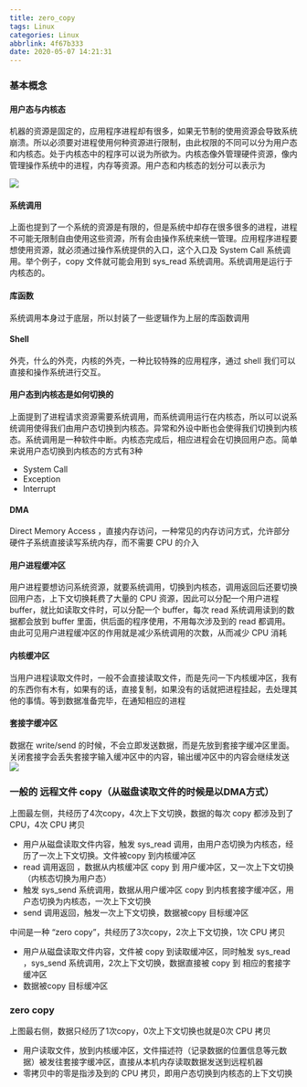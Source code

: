 ```yaml
---
title: zero_copy
tags: Linux
categories: Linux
abbrlink: 4f67b333
date: 2020-05-07 14:21:31
---
```


### 基本概念
#### 用户态与内核态
机器的资源是固定的，应用程序进程却有很多，如果无节制的使用资源会导致系统崩溃。所以必须要对进程使用何种资源进行限制，由此权限的不同可以分为用户态和内核态。处于内核态中的程序可以说为所欲为。内核态像外管理硬件资源，像内管理操作系统中的进程，内存等资源。用户态和内核态的划分可以表示为
<!--more-->
![](https://tva1.sinaimg.cn/large/007S8ZIlly1gejzon86ylj30wm0fu74w.jpg)

#### 系统调用
上面也提到了一个系统的资源是有限的，但是系统中却存在很多很多的进程，进程不可能无限制自由使用这些资源，所有会由操作系统来统一管理。应用程序进程要想使用资源，就必须通过操作系统提供的入口，这个入口及 System Call 系统调用。举个例子，copy 文件就可能会用到 sys_read 系统调用。系统调用是运行于内核态的。

#### 库函数
系统调用本身过于底层，所以封装了一些逻辑作为上层的库函数调用

#### Shell
外壳，什么的外壳，内核的外壳，一种比较特殊的应用程序，通过 shell 我们可以直接和操作系统进行交互。

#### 用户态到内核态是如何切换的
上面提到了进程请求资源需要系统调用，而系统调用运行在内核态，所以可以说系统调用使得我们由用户态切换到内核态。异常和外设中断也会使得我们切换到内核态。系统调用是一种软件中断。内核态完成后，相应进程会在切换回用户态。简单来说用户态切换到内核态的方式有3种
- System Call
- Exception
- Interrupt

#### DMA
Direct Memory Access ，直接内存访问，一种常见的内存访问方式，允许部分硬件子系统直接读写系统内存，而不需要 CPU 的介入

#### 用户进程缓冲区
用户进程要想访问系统资源，就要系统调用，切换到内核态，调用返回后还要切换回用户态，上下文切换耗费了大量的 CPU 资源，因此可以分配一个用户进程 buffer，就比如读取文件时，可以分配一个 buffer，每次 read 系统调用读到的数据都会放到 buffer 里面，供后面的程序使用，不用每次涉及到的 read 都调用。由此可见用户进程缓冲区的作用就是减少系统调用的次数，从而减少 CPU 消耗

#### 内核缓冲区
当用户进程读取文件时，一般不会直接读取文件，而是先问一下内核缓冲区，我有的东西你有木有，如果有的话，直接复制，如果没有的话就把进程挂起，去处理其他的事情。等到数据准备完毕，在通知相应的进程

#### 套接字缓冲区
数据在 write/send 的时候，不会立即发送数据，而是先放到套接字缓冲区里面。关闭套接字会丢失套接字输入缓冲区中的内容，输出缓冲区中的内容会继续发送
![](https://tva1.sinaimg.cn/large/007S8ZIlly1gejznqb24ej31830u0tdu.jpg)


### 一般的 远程文件 copy（从磁盘读取文件的时候是以DMA方式）
上图最左侧，共经历了4次copy，4次上下文切换，数据的每次 copy 都涉及到了 CPU，4次 CPU 拷贝

- 用户从磁盘读取文件内容，触发 sys_read 调用，由用户态切换为内核态，经历了一次上下文切换。文件被copy 到内核缓冲区
- read 调用返回 ，数据从内核缓冲区 copy 到 用户缓冲区，又一次上下文切换（内核态切换为用户态）
- 触发 sys_send 系统调用，数据从用户缓冲区 copy 到内核套接字缓冲区，用户态切换为内核态，一次上下文切换
- send 调用返回，触发一次上下文切换，数据被copy 目标缓冲区

中间是一种 “zero copy”，共经历了3次copy，2次上下文切换，1次 CPU 拷贝
- 用户从磁盘读取文件内容，文件被 copy 到读取缓冲区，同时触发 sys_read ，sys_send 系统调用，2次上下文切换，数据直接被 copy 到 相应的套接字缓冲区
- 数据被copy 目标缓冲区

### zero copy
上图最右侧，数据只经历了1次copy，0次上下文切换也就是0次 CPU 拷贝

- 用户读取文件，放到内核缓冲区，文件描述符（记录数据的位置信息等元数据）被发往套接字缓冲区，直接从本机内存读取数据发送到远程机器
- 零拷贝中的零是指涉及到的 CPU 拷贝，即用户态切换到内核态的上下文切换
